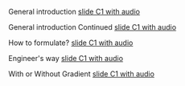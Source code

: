 General introduction [slide C1 with audio](https://app.amanote.com/note-taking/document/89441694-0787-4ebf-8238-5cb884839e7b)

General introduction Continued [slide C1 with audio](https://app.amanote.com/note-taking/document/f88a0d24-2a5e-4ebd-9f24-fefdfbaaf5c4)

How to formulate? [slide C1 with audio](https://app.amanote.com/note-taking/document/f2dae685-35a5-4b93-b47e-7c9b09a3090f)

Engineer's way [slide C1 with audio](https://app.amanote.com/note-taking/document/323fbaef-cc89-4c75-9ec2-514bddd4ccae)

With or Without Gradient [slide C1 with audio](https://app.amanote.com/note-taking/document/33da4de4-813f-4c30-b735-b58286f8572a)
